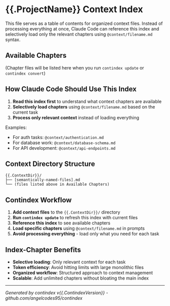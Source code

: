 # {{.ProjectName}} Context Index

This file serves as a table of contents for organized context files. Instead of processing everything at once, Claude Code can reference this index and selectively load only the relevant chapters using `@context/filename.md` syntax.

## Available Chapters

(Chapter files will be listed here when you run `contindex update` or `contindex convert`)

## How Claude Code Should Use This Index

1. **Read this index first** to understand what context chapters are available
2. **Selectively load chapters** using `@context/filename.md` based on the current task
3. **Process only relevant context** instead of loading everything

Examples:
- For auth tasks: `@context/authentication.md`
- For database work: `@context/database-schema.md` 
- For API development: `@context/api-endpoints.md`

## Context Directory Structure
```
{{.ContextDir}}/
├── [semantically-named-files].md
└── (files listed above in Available Chapters)
```

## Contindex Workflow

1. **Add context files** to the `{{.ContextDir}}/` directory
2. **Run `contindex update`** to refresh this index with current files  
3. **Reference this index** to see available chapters
4. **Load specific chapters** using `@context/filename.md` in prompts
5. **Avoid processing everything** - load only what you need for each task

## Index-Chapter Benefits
- **Selective loading**: Only relevant context for each task
- **Token efficiency**: Avoid hitting limits with large monolithic files
- **Organized workflow**: Structured approach to context management
- **Scalable**: Add unlimited chapters without bloating the main index

---
*Generated by contindex v{{.ContindexVersion}} - github.com/angelcodes95/contindex*
